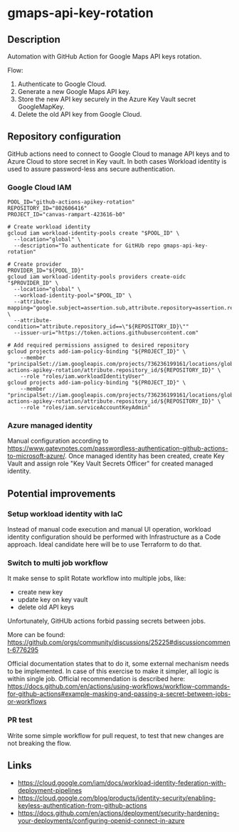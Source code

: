# gmaps-api-key-rotation

## Description
Automation with GitHub Action for Google Maps API keys rotation.

Flow:
1. Authenticate to Google Cloud.
2. Generate a new Google Maps API key.
3. Store the new API key securely in the Azure Key Vault secret GoogleMapKey.
4. Delete the old API key from Google Cloud.


## Repository configuration
GitHub actions need to connect to Google Cloud to manage API keys and to Azure Cloud to store secret in Key vault.
In both cases Workload identity is used to assure password-less ans secure authentication.

### Google Cloud IAM
```
POOL_ID="github-actions-apikey-rotation"
REPOSITORY_ID="802606416"
PROJECT_ID="canvas-rampart-423616-b0"

# Create workload identity
gcloud iam workload-identity-pools create "$POOL_ID" \
  --location="global" \
  --description="To authenticate for GitHUb repo gmaps-api-key-rotation"

# Create provider
PROVIDER_ID="${POOL_ID}"
gcloud iam workload-identity-pools providers create-oidc "$PROVIDER_ID" \
  --location="global" \
  --workload-identity-pool="$POOL_ID" \
  --attribute-mapping="google.subject=assertion.sub,attribute.repository=assertion.repository" \
  --attribute-condition="attribute.repository_id==\"${REPOSITORY_ID}\""
  --issuer-uri="https://token.actions.githubusercontent.com"

# Add required permissions assigned to desired repository
gcloud projects add-iam-policy-binding "${PROJECT_ID}" \
    --member "principalSet://iam.googleapis.com/projects/736236199161/locations/global/workloadIdentityPools/github-actions-apikey-rotation/attribute.repository_id/${REPOSITORY_ID}" \
    --role "roles/iam.workloadIdentityUser"
gcloud projects add-iam-policy-binding "${PROJECT_ID}" \
    --member "principalSet://iam.googleapis.com/projects/736236199161/locations/global/workloadIdentityPools/github-actions-apikey-rotation/attribute.repository_id/${REPOSITORY_ID}" \
    --role "roles/iam.serviceAccountKeyAdmin"
```

### Azure managed identity
Manual configuration according to https://www.gatevnotes.com/passwordless-authentication-github-actions-to-microsoft-azure/.
Once managed identity has been created, create Key Vault and assign role "Key Vault Secrets Officer" for created managed identity.


## Potential improvements

### Setup workload identity with IaC
Instead of manual code execution and manual UI operation, workload identity configuration should be performed with Infrastructure as a Code approach. Ideal candidate here will be to use Terraform to do that.

### Switch to multi job workflow
It make sense to split Rotate workflow into multiple jobs, like:
* create new key
* update key on key vault
* delete old API keys

Unfortunately, GitHUb actions forbid passing secrets between jobs.

More can be found: https://github.com/orgs/community/discussions/25225#discussioncomment-6776295

Official documentation states that to do it, some external mechanism needs to be implemented. In case of this exercise to make it simpler, all logic is within single job. Official recommendation is described here: https://docs.github.com/en/actions/using-workflows/workflow-commands-for-github-actions#example-masking-and-passing-a-secret-between-jobs-or-workflows

### PR test
Write some simple workflow for pull request, to test that new changes are not breaking the flow.


## Links
 * https://cloud.google.com/iam/docs/workload-identity-federation-with-deployment-pipelines
 * https://cloud.google.com/blog/products/identity-security/enabling-keyless-authentication-from-github-actions
 * https://docs.github.com/en/actions/deployment/security-hardening-your-deployments/configuring-openid-connect-in-azure
